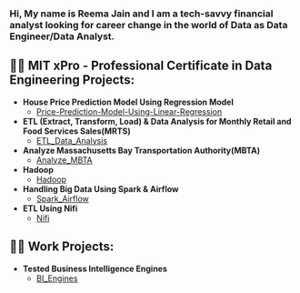 ### Hi, My name is Reema Jain and I am a tech-savvy financial analyst looking for career change in the world of Data as Data Engineer/Data Analyst.

<h2>👨‍💻 MIT xPro - Professional Certificate in Data Engineering Projects:</h2> 

- <b>House Price Prediction Model Using Regression Model </b>
  - [Price-Prediction-Model-Using-Linear-Regression](https://github.com/reema93jain/Price-Prediction-Model-Using-Linear-Regression)
- <b>ETL (Extract, Transform, Load) & Data Analysis for Monthly Retail and Food Services Sales(MRTS) </b>
  - [ETL_Data_Analysis](https://github.com/reema93jain/ETL_Data_Analysis)
- <b>Analyze Massachusetts Bay Transportation Authority(MBTA) </b>
  - [Analyze_MBTA](https://github.com/reema93jain/Analyze_MBTA)
- <b>Hadoop</b>
  - [Hadoop](https://github.com/reema93jain/Hadoop)
- <b>Handling Big Data Using Spark & Airflow </b>
  - [Spark_Airflow](https://github.com/reema93jain/Spark_Airflow)
- <b>ETL Using Nifi </b>
  - [Nifi](https://github.com/reema93jain/Nifi)
    
<h2>👨‍💻 Work Projects:</h2> 

- <b>Tested Business Intelligence Engines </b>
  - [BI_Engines](https://github.com/reema93jain/BI_Engines)                                                
